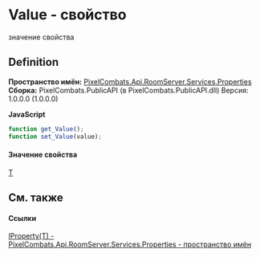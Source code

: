 # Value - свойство


значение свойства



## Definition
**Пространство имён:** <a href="7a6d0ac1-2a42-0f0a-dc90-e72ae4f99370">PixelCombats.Api.RoomServer.Services.Properties</a>  
**Сборка:** PixelCombats.PublicAPI (в PixelCombats.PublicAPI.dll) Версия: 1.0.0.0 (1.0.0.0)

**JavaScript**
``` JavaScript
function get_Value();
function set_Value(value);
```



#### Значение свойства
<a href="6ef45c8d-2414-0f16-2d76-3b9017318e75">T</a>

## См. также


#### Ссылки
<a href="6ef45c8d-2414-0f16-2d76-3b9017318e75">IProperty(T) - </a>  
<a href="7a6d0ac1-2a42-0f0a-dc90-e72ae4f99370">PixelCombats.Api.RoomServer.Services.Properties - пространство имён</a>  
